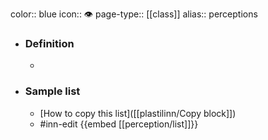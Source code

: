 color:: blue
icon:: 👁️
page-type:: [[class]]
alias:: perceptions

- ### Definition 
  - 
- ### Sample list
  - [How to copy this list]([[plastilinn/Copy block]])
  - #inn-edit {{embed [[perception/list]]}}



